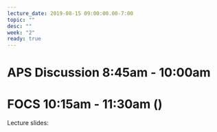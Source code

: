 ```yaml
---
lecture_date: 2019-08-15 09:00:00.00-7:00
topic: ""
desc: ""
week: "2"
ready: true
---
```



# APS Discussion 8:45am - 10:00am



# FOCS 10:15am - 11:30am ()

Lecture slides: 
